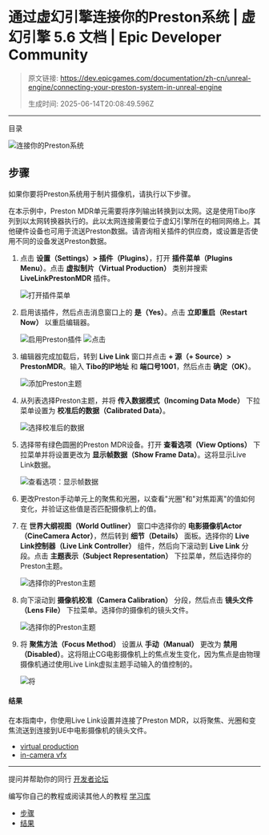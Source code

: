 # 通过虚幻引擎连接你的Preston系统 | 虚幻引擎 5.6 文档 | Epic Developer Community

> 原文链接: https://dev.epicgames.com/documentation/zh-cn/unreal-engine/connecting-your-preston-system-in-unreal-engine
> 
> 生成时间: 2025-06-14T20:08:49.596Z

---

目录

![连接你的Preston系统](https://dev.epicgames.com/community/api/documentation/image/19ffa597-c700-4b31-b346-4d5c33e603dd?resizing_type=fill&width=1920&height=335)

## 步骤

如果你要将Preston系统用于制片摄像机，请执行以下步骤。

在本示例中，Preston MDR单元需要将序列输出转换到以太网。这是使用Tibo序列到以太网转换器执行的。此以太网连接需要位于虚幻引擎所在的相同网络上。其他硬件设备也可用于流送Preston数据。请咨询相关插件的供应商，或设置是否使用不同的设备发送Preston数据。

1.  点击 **设置（Settings）> 插件（Plugins）**，打开 **插件菜单（Plugins Menu）**。点击 **虚拟制片（Virtual Production）** 类别并搜索 **LiveLinkPrestonMDR** 插件。
    
    ![打开插件菜单](https://d1iv7db44yhgxn.cloudfront.net/documentation/images/14bbe116-60cb-4d91-85ee-1338a406ace8/cc-pluginmenu1.png)
2.  启用该插件，然后点击消息窗口上的 **是（Yes）**。点击 **立即重启（Restart Now）** 以重启编辑器。
    
    ![启用Preston插件](https://d1iv7db44yhgxn.cloudfront.net/documentation/images/863681fa-02f9-44a7-afaf-2da679257eeb/ccs-preston0.png) ![点击](https://d1iv7db44yhgxn.cloudfront.net/documentation/images/d5cf19a2-1cb9-4672-9690-85baca3347ab/ccs-restarteditor.png)
3.  编辑器完成加载后，转到 **Live Link** 窗口并点击 **\+ 源（+ Source）> PrestonMDR**。输入 **Tibo的IP地址** 和 **端口号1001**，然后点击 **确定（OK）**。
    
    ![添加Preston主题](https://d1iv7db44yhgxn.cloudfront.net/documentation/images/820eb280-e7d1-44da-96e0-1b3894acc969/ccs-preston1.png)
4.  从列表选择Preston主题，并将 **传入数据模式（Incoming Data Mode）** 下拉菜单设置为 **校准后的数据（Calibrated Data）**。
    
    ![选择校准后的数据](https://d1iv7db44yhgxn.cloudfront.net/documentation/images/f3eaaf30-841a-412b-9837-57e788493e35/ccs-preston2.png)
5.  选择带有绿色圆圈的Preston MDR设备。打开 **查看选项（View Options）** 下拉菜单并将设置更改为 **显示帧数据（Show Frame Data）**。这将显示Live Link数据。
    
    ![查看选项：显示帧数据](https://d1iv7db44yhgxn.cloudfront.net/documentation/images/8c2e0f7c-41df-45fb-b29d-d85e1d163c64/ccs-preston2a.png)
6.  更改Preston手动单元上的聚焦和光圈，以查看"光圈"和"对焦距离"的值如何变化，并验证这些值是否匹配摄像机上的值。
    
7.  在 **世界大纲视图（World Outliner）** 窗口中选择你的 **电影摄像机Actor（CineCamera Actor）**，然后转到 **细节（Details）** 面板。选择你的 **Live Link控制器（Live Link Controller）** 组件，然后向下滚动到 **Live Link** 分段。点击 **主题表示（Subject Representation）** 下拉菜单，然后选择你的Preston主题。
    
    ![选择你的Preston主题](https://d1iv7db44yhgxn.cloudfront.net/documentation/images/ee2b4a9f-3bdd-4661-ba89-e97265d3bc55/ccs-preston3.png)
8.  向下滚动到 **摄像机校准（Camera Calibration）** 分段，然后点击 **镜头文件（Lens File）** 下拉菜单。选择你的摄像机的镜头文件。
    
    ![选择你的Preston主题](https://d1iv7db44yhgxn.cloudfront.net/documentation/images/e9af90f6-3ec4-45d8-a61d-fabc8b71d815/ccs-preston4.png)
9.  将 **聚焦方法（Focus Method）** 设置从 **手动（Manual）** 更改为 **禁用（Disabled）**。这将阻止CG电影摄像机上的焦点发生变化，因为焦点是由物理摄像机通过使用Live Link虚拟主题手动输入的值控制的。
    
    ![将](https://d1iv7db44yhgxn.cloudfront.net/documentation/images/db6251e6-3d6b-4a11-b537-c5818b2ed437/ccs-preston5.png)

#### 结果

在本指南中，你使用Live Link设置并连接了Preston MDR，以将聚焦、光圈和变焦流送到连接到UE中电影摄像机的镜头文件。

-   [virtual production](https://dev.epicgames.com/community/search?query=virtual%20production)
-   [in-camera vfx](https://dev.epicgames.com/community/search?query=in-camera%20vfx)

* * *

提问并帮助你的同行 [开发者论坛](https://forums.unrealengine.com/categories?tag=unreal-engine)

编写你自己的教程或阅读其他人的教程 [学习库](https://dev.epicgames.com/community/unreal-engine/learning)

-   [步骤](/documentation/zh-cn/unreal-engine/connecting-your-preston-system-in-unreal-engine#%E6%AD%A5%E9%AA%A4)
-   [结果](/documentation/zh-cn/unreal-engine/connecting-your-preston-system-in-unreal-engine#%E7%BB%93%E6%9E%9C)